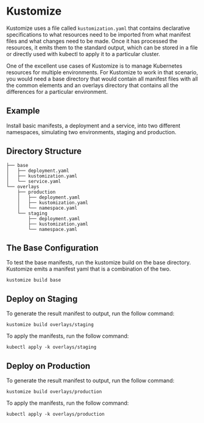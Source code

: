 # Kustomize

Kustomize uses a file called `kustomization.yaml` that contains declarative specifications to what resources need to be imported from what manifest files and what changes need to be made. Once it has processed the resources, it emits them to the standard output, which can be stored in a file or directly used with kubectl to apply it to a particular cluster.

One of the excellent use cases of Kustomize is to manage Kubernetes resources for multiple environments. For Kustomize to work in that scenario, you would need a base directory that would contain all manifest files with all the common elements and an overlays directory that contains all the differences for a particular environment.

## Example

Install basic manifests, a deployment and a service, into two different namespaces, simulating two environments, staging and production.

## Directory Structure

```
├── base
│   ├── deployment.yaml
│   ├── kustomization.yaml
│   └── service.yaml
└── overlays
    ├── production
    │   ├── deployment.yaml
    │   ├── kustomization.yaml
    │   └── namespace.yaml
    └── staging
        ├── deployment.yaml
        ├── kustomization.yaml
        └── namespace.yaml
```

## The Base Configuration

To test the base manifests, run the kustomize build on the base directory. Kustomize emits a manifest yaml that is a combination of the two.

```
kustomize build base
```

## Deploy on Staging

To generate the result manifest to output, run the follow command:

```
kustomize build overlays/staging
```

To apply the manifests, run the follow command:

```
kubectl apply -k overlays/staging
```

## Deploy on Production

To generate the result manifest to output, run the follow command:

```
kustomize build overlays/production
```

To apply the manifests, run the follow command:

```
kubectl apply -k overlays/production
```